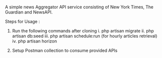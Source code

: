 A simple news Aggregator API service consisting of New York Times, The Guardian and NewsAPI.

Steps for Usage :

1. Run the following commands after cloning
   i. php artisan migrate
   ii. php artisan db:seed
   iii. php artisan schedule:run (for hourly articles retrieval)
   iv. php artisan horizon
   
3. Setup Postman collection to consume provided APIs
   
